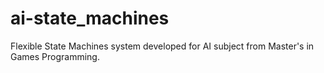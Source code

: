 # ai-state_machines
Flexible State Machines system developed for AI subject from Master's in Games Programming.
